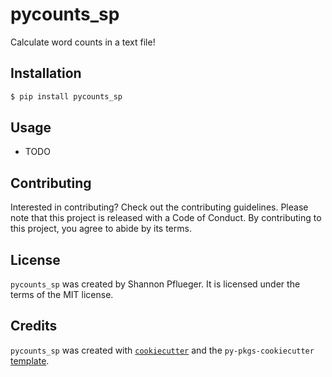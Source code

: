 # pycounts_sp

Calculate word counts in a text file!

## Installation

```bash
$ pip install pycounts_sp
```

## Usage

- TODO

## Contributing

Interested in contributing? Check out the contributing guidelines. Please note that this project is released with a Code of Conduct. By contributing to this project, you agree to abide by its terms.

## License

`pycounts_sp` was created by Shannon Pflueger. It is licensed under the terms of the MIT license.

## Credits

`pycounts_sp` was created with [`cookiecutter`](https://cookiecutter.readthedocs.io/en/latest/) and the `py-pkgs-cookiecutter` [template](https://github.com/py-pkgs/py-pkgs-cookiecutter).

